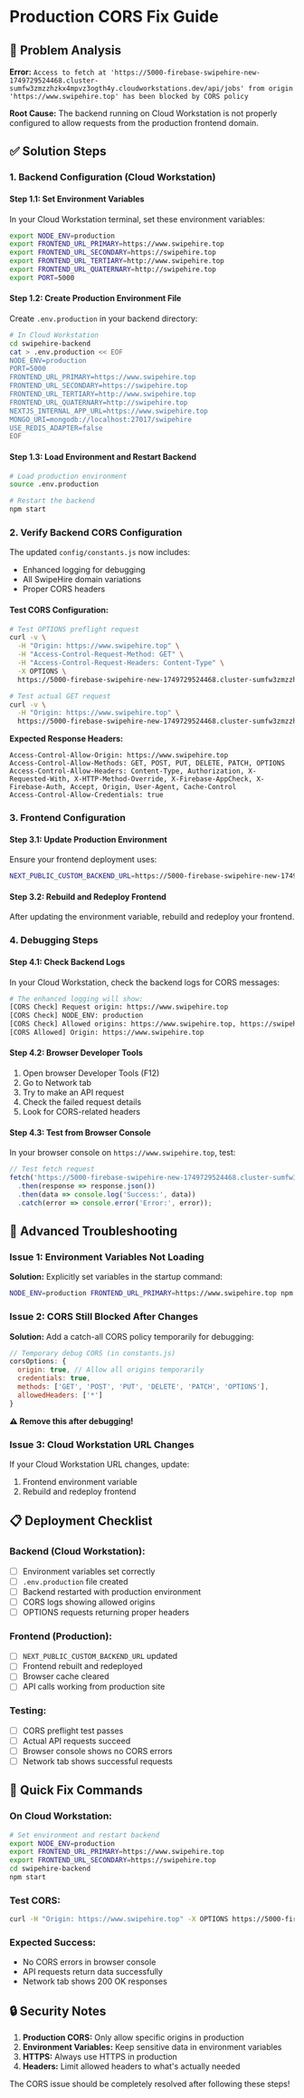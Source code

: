 # Production CORS Fix Guide

## 🚨 Problem Analysis

**Error:** `Access to fetch at 'https://5000-firebase-swipehire-new-1749729524468.cluster-sumfw3zmzzhzkx4mpvz3ogth4y.cloudworkstations.dev/api/jobs' from origin 'https://www.swipehire.top' has been blocked by CORS policy`

**Root Cause:** The backend running on Cloud Workstation is not properly configured to allow requests from the production frontend domain.

## ✅ Solution Steps

### 1. **Backend Configuration (Cloud Workstation)**

#### Step 1.1: Set Environment Variables
In your Cloud Workstation terminal, set these environment variables:

```bash
export NODE_ENV=production
export FRONTEND_URL_PRIMARY=https://www.swipehire.top
export FRONTEND_URL_SECONDARY=https://swipehire.top
export FRONTEND_URL_TERTIARY=http://www.swipehire.top
export FRONTEND_URL_QUATERNARY=http://swipehire.top
export PORT=5000
```

#### Step 1.2: Create Production Environment File
Create `.env.production` in your backend directory:

```bash
# In Cloud Workstation
cd swipehire-backend
cat > .env.production << EOF
NODE_ENV=production
PORT=5000
FRONTEND_URL_PRIMARY=https://www.swipehire.top
FRONTEND_URL_SECONDARY=https://swipehire.top
FRONTEND_URL_TERTIARY=http://www.swipehire.top
FRONTEND_URL_QUATERNARY=http://swipehire.top
NEXTJS_INTERNAL_APP_URL=https://www.swipehire.top
MONGO_URI=mongodb://localhost:27017/swipehire
USE_REDIS_ADAPTER=false
EOF
```

#### Step 1.3: Load Environment and Restart Backend
```bash
# Load production environment
source .env.production

# Restart the backend
npm start
```

### 2. **Verify Backend CORS Configuration**

The updated `config/constants.js` now includes:
- Enhanced logging for debugging
- All SwipeHire domain variations
- Proper CORS headers

#### Test CORS Configuration:
```bash
# Test OPTIONS preflight request
curl -v \
  -H "Origin: https://www.swipehire.top" \
  -H "Access-Control-Request-Method: GET" \
  -H "Access-Control-Request-Headers: Content-Type" \
  -X OPTIONS \
  https://5000-firebase-swipehire-new-1749729524468.cluster-sumfw3zmzzhzkx4mpvz3ogth4y.cloudworkstations.dev/api/jobs

# Test actual GET request
curl -v \
  -H "Origin: https://www.swipehire.top" \
  https://5000-firebase-swipehire-new-1749729524468.cluster-sumfw3zmzzhzkx4mpvz3ogth4y.cloudworkstations.dev/api/jobs
```

**Expected Response Headers:**
```
Access-Control-Allow-Origin: https://www.swipehire.top
Access-Control-Allow-Methods: GET, POST, PUT, DELETE, PATCH, OPTIONS
Access-Control-Allow-Headers: Content-Type, Authorization, X-Requested-With, X-HTTP-Method-Override, X-Firebase-AppCheck, X-Firebase-Auth, Accept, Origin, User-Agent, Cache-Control
Access-Control-Allow-Credentials: true
```

### 3. **Frontend Configuration**

#### Step 3.1: Update Production Environment
Ensure your frontend deployment uses:

```bash
NEXT_PUBLIC_CUSTOM_BACKEND_URL=https://5000-firebase-swipehire-new-1749729524468.cluster-sumfw3zmzzhzkx4mpvz3ogth4y.cloudworkstations.dev
```

#### Step 3.2: Rebuild and Redeploy Frontend
After updating the environment variable, rebuild and redeploy your frontend.

### 4. **Debugging Steps**

#### Step 4.1: Check Backend Logs
In your Cloud Workstation, check the backend logs for CORS messages:

```bash
# The enhanced logging will show:
[CORS Check] Request origin: https://www.swipehire.top
[CORS Check] NODE_ENV: production
[CORS Check] Allowed origins: https://www.swipehire.top, https://swipehire.top, ...
[CORS Allowed] Origin: https://www.swipehire.top
```

#### Step 4.2: Browser Developer Tools
1. Open browser Developer Tools (F12)
2. Go to Network tab
3. Try to make an API request
4. Check the failed request details
5. Look for CORS-related headers

#### Step 4.3: Test from Browser Console
In your browser console on `https://www.swipehire.top`, test:

```javascript
// Test fetch request
fetch('https://5000-firebase-swipehire-new-1749729524468.cluster-sumfw3zmzzhzkx4mpvz3ogth4y.cloudworkstations.dev/api/jobs')
  .then(response => response.json())
  .then(data => console.log('Success:', data))
  .catch(error => console.error('Error:', error));
```

## 🔧 Advanced Troubleshooting

### Issue 1: Environment Variables Not Loading
**Solution:** Explicitly set variables in the startup command:
```bash
NODE_ENV=production FRONTEND_URL_PRIMARY=https://www.swipehire.top npm start
```

### Issue 2: CORS Still Blocked After Changes
**Solution:** Add a catch-all CORS policy temporarily for debugging:

```javascript
// Temporary debug CORS (in constants.js)
corsOptions: {
  origin: true, // Allow all origins temporarily
  credentials: true,
  methods: ['GET', 'POST', 'PUT', 'DELETE', 'PATCH', 'OPTIONS'],
  allowedHeaders: ['*']
}
```

**⚠️ Remove this after debugging!**

### Issue 3: Cloud Workstation URL Changes
If your Cloud Workstation URL changes, update:
1. Frontend environment variable
2. Rebuild and redeploy frontend

## 📋 Deployment Checklist

### Backend (Cloud Workstation):
- [ ] Environment variables set correctly
- [ ] `.env.production` file created
- [ ] Backend restarted with production environment
- [ ] CORS logs showing allowed origins
- [ ] OPTIONS requests returning proper headers

### Frontend (Production):
- [ ] `NEXT_PUBLIC_CUSTOM_BACKEND_URL` updated
- [ ] Frontend rebuilt and redeployed
- [ ] Browser cache cleared
- [ ] API calls working from production site

### Testing:
- [ ] CORS preflight test passes
- [ ] Actual API requests succeed
- [ ] Browser console shows no CORS errors
- [ ] Network tab shows successful requests

## 🎯 Quick Fix Commands

### On Cloud Workstation:
```bash
# Set environment and restart backend
export NODE_ENV=production
export FRONTEND_URL_PRIMARY=https://www.swipehire.top
export FRONTEND_URL_SECONDARY=https://swipehire.top
cd swipehire-backend
npm start
```

### Test CORS:
```bash
curl -H "Origin: https://www.swipehire.top" -X OPTIONS https://5000-firebase-swipehire-new-1749729524468.cluster-sumfw3zmzzhzkx4mpvz3ogth4y.cloudworkstations.dev/api/jobs
```

### Expected Success:
- No CORS errors in browser console
- API requests return data successfully
- Network tab shows 200 OK responses

## 🔒 Security Notes

1. **Production CORS:** Only allow specific origins in production
2. **Environment Variables:** Keep sensitive data in environment variables
3. **HTTPS:** Always use HTTPS in production
4. **Headers:** Limit allowed headers to what's actually needed

The CORS issue should be completely resolved after following these steps!